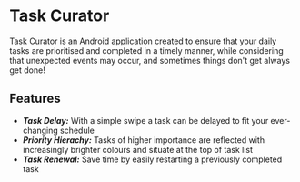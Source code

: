 
# Task Curator

Task Curator is an Android application created to ensure that your daily tasks are prioritised and completed in a timely manner, while considering that unexpected events may occur, and sometimes things don't get always get done!

## Features

- ***Task Delay:***
With a simple swipe a task can be delayed to fit your ever-changing schedule
- ***Priority Hierachy:***
Tasks of higher importance are reflected with increasingly brighter colours and situate at the top of task list
- ***Task Renewal:***
Save time by easily restarting a previously completed task
